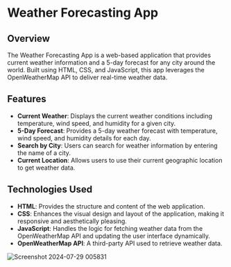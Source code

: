 # Weather Forecasting App

## Overview

The Weather Forecasting App is a web-based application that provides current weather information and a 5-day forecast for any city around the world. Built using HTML, CSS, and JavaScript, this app leverages the OpenWeatherMap API to deliver real-time weather data.

## Features

- **Current Weather**: Displays the current weather conditions including temperature, wind speed, and humidity for a given city.
- **5-Day Forecast**: Provides a 5-day weather forecast with temperature, wind speed, and humidity details for each day.
- **Search by City**: Users can search for weather information by entering the name of a city.
- **Current Location**: Allows users to use their current geographic location to get weather data.

## Technologies Used

- **HTML**: Provides the structure and content of the web application.
- **CSS**: Enhances the visual design and layout of the application, making it responsive and aesthetically pleasing.
- **JavaScript**: Handles the logic for fetching weather data from the OpenWeatherMap API and updating the user interface dynamically.
- **OpenWeatherMap API**: A third-party API used to retrieve weather data.

![Screenshot 2024-07-29 005831](https://github.com/user-attachments/assets/2f4812e7-ff9d-4ea2-af02-ea7a93a4c2a1)
